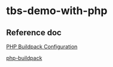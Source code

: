 # tbs-demo-with-php
 
## Reference doc

[PHP Buildpack Configuration](https://docs.cloudfoundry.org/buildpacks/php-cnb/php-config.html)

[php-buildpack](https://github.com/cloudfoundry/php-buildpack/releases)